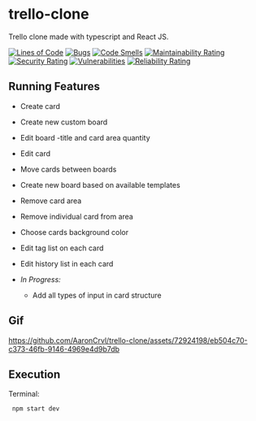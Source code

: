 # trello-clone
Trello clone made with typescript and React JS.

[![Lines of Code](https://sonarcloud.io/api/project_badges/measure?project=AaronCrvl_trello-clone&metric=ncloc)](https://sonarcloud.io/summary/new_code?id=AaronCrvl_trello-clone)
[![Bugs](https://sonarcloud.io/api/project_badges/measure?project=AaronCrvl_trello-clone&metric=bugs)](https://sonarcloud.io/summary/new_code?id=AaronCrvl_trello-clone)
[![Code Smells](https://sonarcloud.io/api/project_badges/measure?project=AaronCrvl_trello-clone&metric=code_smells)](https://sonarcloud.io/summary/new_code?id=AaronCrvl_trello-clone)
[![Maintainability Rating](https://sonarcloud.io/api/project_badges/measure?project=AaronCrvl_trello-clone&metric=sqale_rating)](https://sonarcloud.io/summary/new_code?id=AaronCrvl_trello-clone)
[![Security Rating](https://sonarcloud.io/api/project_badges/measure?project=AaronCrvl_trello-clone&metric=security_rating)](https://sonarcloud.io/summary/new_code?id=AaronCrvl_trello-clone)
[![Vulnerabilities](https://sonarcloud.io/api/project_badges/measure?project=AaronCrvl_trello-clone&metric=vulnerabilities)](https://sonarcloud.io/summary/new_code?id=AaronCrvl_trello-clone)
[![Reliability Rating](https://sonarcloud.io/api/project_badges/measure?project=AaronCrvl_trello-clone&metric=reliability_rating)](https://sonarcloud.io/summary/new_code?id=AaronCrvl_trello-clone)

## Running Features
- Create card
- Create new custom board
- Edit board -title and card area quantity
- Edit card
- Move cards between boards
- Create new board based on available  templates
- Remove card area
- Remove individual card from area
- Choose cards background color
- Edit tag list on each card
- Edit history list in each card

- *In Progress:*
   - Add all types of input in card structure   

## Gif
https://github.com/AaronCrvl/trello-clone/assets/72924198/eb504c70-c373-46fb-9146-4969e4d9b7db



## Execution

Terminal:
```Javascript
 npm start dev
```
